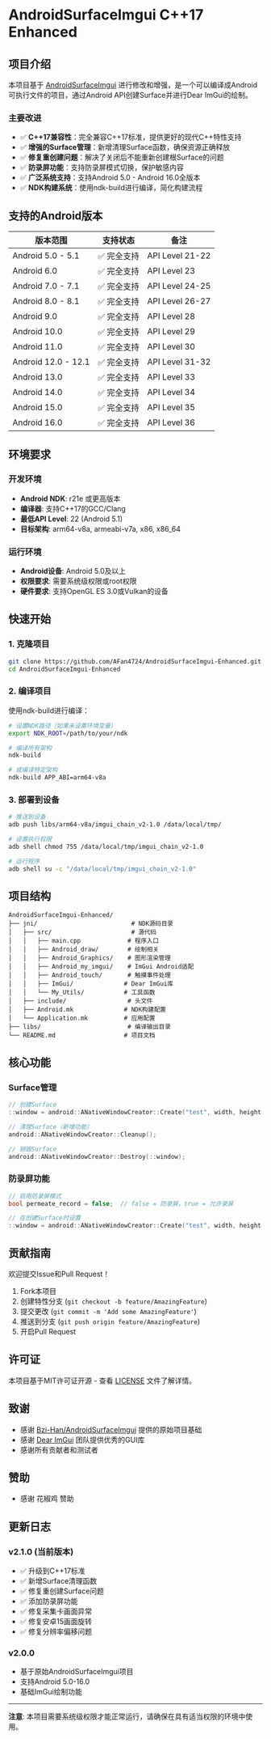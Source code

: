 # AndroidSurfaceImgui C++17 Enhanced

## 项目介绍

本项目基于 [AndroidSurfaceImgui](https://github.com/Bzi-Han/AndroidSurfaceImgui) 进行修改和增强，是一个可以编译成Android可执行文件的项目，通过Android API创建Surface并进行Dear ImGui的绘制。

### 主要改进

- ✅ **C++17兼容性**：完全兼容C++17标准，提供更好的现代C++特性支持
- ✅ **增强的Surface管理**：新增清理Surface函数，确保资源正确释放
- ✅ **修复重创建问题**：解决了关闭后不能重新创建根Surface的问题
- ✅ **防录屏功能**：支持防录屏模式切换，保护敏感内容
- ✅ **广泛系统支持**：支持Android 5.0 - Android 16.0全版本
- ✅ **NDK构建系统**：使用ndk-build进行编译，简化构建流程

## 支持的Android版本

| 版本范围 | 支持状态 | 备注 |
|---------|---------|------|
| Android 5.0 - 5.1 | ✅ 完全支持 | API Level 21-22 |
| Android 6.0 | ✅ 完全支持 | API Level 23 |
| Android 7.0 - 7.1 | ✅ 完全支持 | API Level 24-25 |
| Android 8.0 - 8.1 | ✅ 完全支持 | API Level 26-27 |
| Android 9.0 | ✅ 完全支持 | API Level 28 |
| Android 10.0 | ✅ 完全支持 | API Level 29 |
| Android 11.0 | ✅ 完全支持 | API Level 30 |
| Android 12.0 - 12.1 | ✅ 完全支持 | API Level 31-32 |
| Android 13.0 | ✅ 完全支持 | API Level 33 |
| Android 14.0 | ✅ 完全支持 | API Level 34 |
| Android 15.0 | ✅ 完全支持 | API Level 35 |
| Android 16.0 | ✅ 完全支持 | API Level 36 |

## 环境要求

### 开发环境
- **Android NDK**: r21e 或更高版本
- **编译器**: 支持C++17的GCC/Clang
- **最低API Level**: 22 (Android 5.1)
- **目标架构**: arm64-v8a, armeabi-v7a, x86, x86_64

### 运行环境
- **Android设备**: Android 5.0及以上
- **权限要求**: 需要系统级权限或root权限
- **硬件要求**: 支持OpenGL ES 3.0或Vulkan的设备

## 快速开始

### 1. 克隆项目

```bash
git clone https://github.com/AFan4724/AndroidSurfaceImgui-Enhanced.git
cd AndroidSurfaceImgui-Enhanced
```

### 2. 编译项目

使用ndk-build进行编译：

```bash
# 设置NDK路径（如果未设置环境变量）
export NDK_ROOT=/path/to/your/ndk

# 编译所有架构
ndk-build

# 或编译特定架构
ndk-build APP_ABI=arm64-v8a
```

### 3. 部署到设备

```bash
# 推送到设备
adb push libs/arm64-v8a/imgui_chain_v2-1.0 /data/local/tmp/

# 设置执行权限
adb shell chmod 755 /data/local/tmp/imgui_chain_v2-1.0

# 运行程序
adb shell su -c "/data/local/tmp/imgui_chain_v2-1.0"
```

## 项目结构

```
AndroidSurfaceImgui-Enhanced/
├── jni/                          # NDK源码目录
│   ├── src/                      # 源代码
│   │   ├── main.cpp             # 程序入口
│   │   ├── Android_draw/        # 绘制相关
│   │   ├── Android_Graphics/    # 图形渲染管理
│   │   ├── Android_my_imgui/    # ImGui Android适配
│   │   ├── Android_touch/       # 触摸事件处理
│   │   ├── ImGui/              # Dear ImGui库
│   │   └── My_Utils/           # 工具函数
│   ├── include/                 # 头文件
│   ├── Android.mk              # NDK构建配置
│   └── Application.mk          # 应用配置
├── libs/                        # 编译输出目录
└── README.md                   # 项目文档
```

## 核心功能

### Surface管理

```cpp
// 创建Surface
::window = android::ANativeWindowCreator::Create("test", width, height, permeate_record);

// 清理Surface（新增功能）
android::ANativeWindowCreator::Cleanup();

// 销毁Surface
android::ANativeWindowCreator::Destroy(::window);
```

### 防录屏功能

```cpp
// 启用防录屏模式
bool permeate_record = false;  // false = 防录屏，true = 允许录屏

// 在创建Surface时设置
::window = android::ANativeWindowCreator::Create("test", width, height, permeate_record);
```

## 贡献指南

欢迎提交Issue和Pull Request！

1. Fork本项目
2. 创建特性分支 (`git checkout -b feature/AmazingFeature`)
3. 提交更改 (`git commit -m 'Add some AmazingFeature'`)
4. 推送到分支 (`git push origin feature/AmazingFeature`)
5. 开启Pull Request

## 许可证

本项目基于MIT许可证开源 - 查看 [LICENSE](LICENSE) 文件了解详情。

## 致谢

- 感谢 [Bzi-Han/AndroidSurfaceImgui](https://github.com/Bzi-Han/AndroidSurfaceImgui) 提供的原始项目基础
- 感谢 [Dear ImGui](https://github.com/ocornut/imgui) 团队提供优秀的GUI库
- 感谢所有贡献者和测试者

## 赞助

- 感谢 花椒鸡 赞助

## 更新日志

### v2.1.0 (当前版本)
- ✅ 升级到C++17标准
- ✅ 新增Surface清理函数
- ✅ 修复重创建Surface问题
- ✅ 添加防录屏功能
- ✅ 修复采集卡画面异常
- ✅ 修复安卓15画面旋转
- ✅ 修复分辨率偏移问题

### v2.0.0
- 基于原始AndroidSurfaceImgui项目
- 支持Android 5.0-16.0
- 基础ImGui绘制功能

---

**注意**: 本项目需要系统级权限才能正常运行，请确保在具有适当权限的环境中使用。 